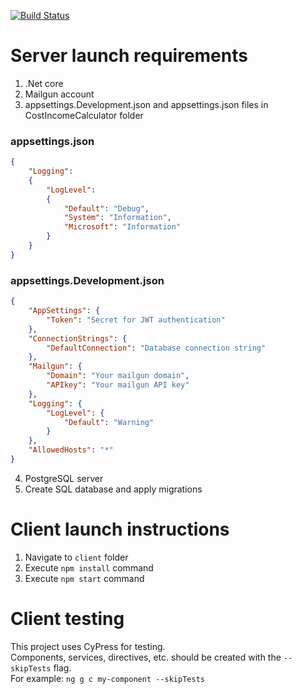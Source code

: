 [![Build Status](https://travis-ci.com/romakv4/CostIncome.svg?branch=develop)](https://travis-ci.com/romakv4/CostIncome)

# Server launch requirements
1. .Net core
2. Mailgun account
3. appsettings.Development.json and appsettings.json files in CostIncomeCalculator folder  

### appsettings.json
```JSON
{ 
    "Logging": 
    {
        "LogLevel": 
        { 
            "Default": "Debug", 
            "System": "Information", 
            "Microsoft": "Information" 
        } 
    }
}
```

### appsettings.Development.json
```JSON
{ 
    "AppSettings": { 
        "Token": "Secret for JWT authentication" 
    }, 
    "ConnectionStrings": { 
        "DefaultConnection": "Database connection string" 
    },
    "Mailgun": {
        "Domain": "Your mailgun domain",
        "APIkey": "Your mailgun API key"
    }, 
    "Logging": { 
        "LogLevel": { 
            "Default": "Warning" 
        } 
    }, 
    "AllowedHosts": "*"
}
```
4. PostgreSQL server
5. Create SQL database and apply migrations

# Client launch instructions
1. Navigate to `client` folder
2. Execute `npm install` command
3. Execute `npm start` command

# Client testing
This project uses CyPress for testing.  
Components, services, directives, etc. should be created with the `--skipTests` flag.  
For example: `ng g c my-component --skipTests`